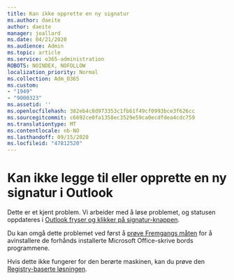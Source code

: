 ```yaml
---
title: Kan ikke opprette en ny signatur
ms.author: daeite
author: daeite
manager: joallard
ms.date: 04/21/2020
ms.audience: Admin
ms.topic: article
ms.service: o365-administration
ROBOTS: NOINDEX, NOFOLLOW
localization_priority: Normal
ms.collection: Adm_O365
ms.custom:
- "1949"
- "9000323"
ms.assetid: ''
ms.openlocfilehash: 382eb4c8d973353c1fb61f49cf0993bce3f626cc
ms.sourcegitcommit: c6692ce0fa1358ec3529e59ca0ecdfdea4cdc759
ms.translationtype: MT
ms.contentlocale: nb-NO
ms.lasthandoff: 09/15/2020
ms.locfileid: "47812520"
---
```

# <a name="cannot-add-or-create-a-new-signature-in-outlook"></a>Kan ikke legge til eller opprette en ny signatur i Outlook

Dette er et kjent problem. Vi arbeider med å løse problemet, og statusen oppdateres i [Outlook fryser og klikker på signatur-knappen](https://support.office.com/article/c70b36c2-66ca-401c-ab45-f29a46495d02).

Du kan omgå dette problemet ved først å [prøve Fremgangs måten](https://support.office.com/article/c70b36c2-66ca-401c-ab45-f29a46495d02) for å avinstallere de forhånds installerte Microsoft Office-skrive bords programmene. 

Hvis dette ikke fungerer for den berørte maskinen, kan du prøve den [Registry-baserte løsningen](https://support.office.com/article/c70b36c2-66ca-401c-ab45-f29a46495d02).
